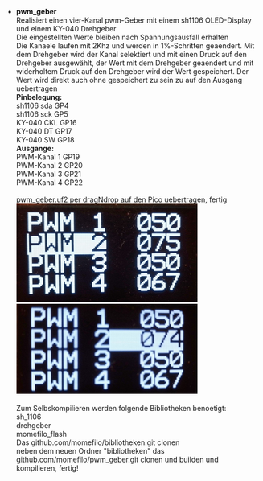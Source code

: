 * **pwm_geber**\
Realisiert einen vier-Kanal pwm-Geber mit einem sh1106 OLED-Display und einem KY-040 Drehgeber\
Die eingestellten Werte bleiben nach Spannungsausfall erhalten\
Die Kanaele laufen mit 2Khz und werden in 1%-Schritten geaendert. Mit dem Drehgeber wird der
Kanal selektiert und mit einen Druck auf den Drehgeber ausgewählt, der Wert mit dem Drehgeber
geaendert und mit widerholtem Druck auf den Drehgeber wird der Wert gespeichert. Der Wert wird direkt
auch ohne gespeichert zu sein zu auf den Ausgang uebertragen\
**Pinbelegung:**\
sh1106 sda GP4\
sh1106 sck GP5\
KY-040 CKL GP16\
KY-040 DT GP17\
KY-040 SW GP18\
**Ausgange:**\
PWM-Kanal 1 GP19\
PWM-Kanal 2 GP20\
PWM-Kanal 3 GP21\
PWM-Kanal 4 GP22\
\
pwm_geber.uf2 per dragNdrop auf den Pico uebertragen, fertig\
![](pwm_1.png)![](pwm_2.png)\
\
Zum Selbskompilieren werden folgende Bibliotheken benoetigt:\
sh_1106\
drehgeber\
momefilo_flash\
Das github.com/momefilo/bibliotheken.git clonen\
neben dem neuen Ordner "bibliotheken" das github.com/momefilo/pwm_geber.git clonen und builden und kompilieren, fertig!
